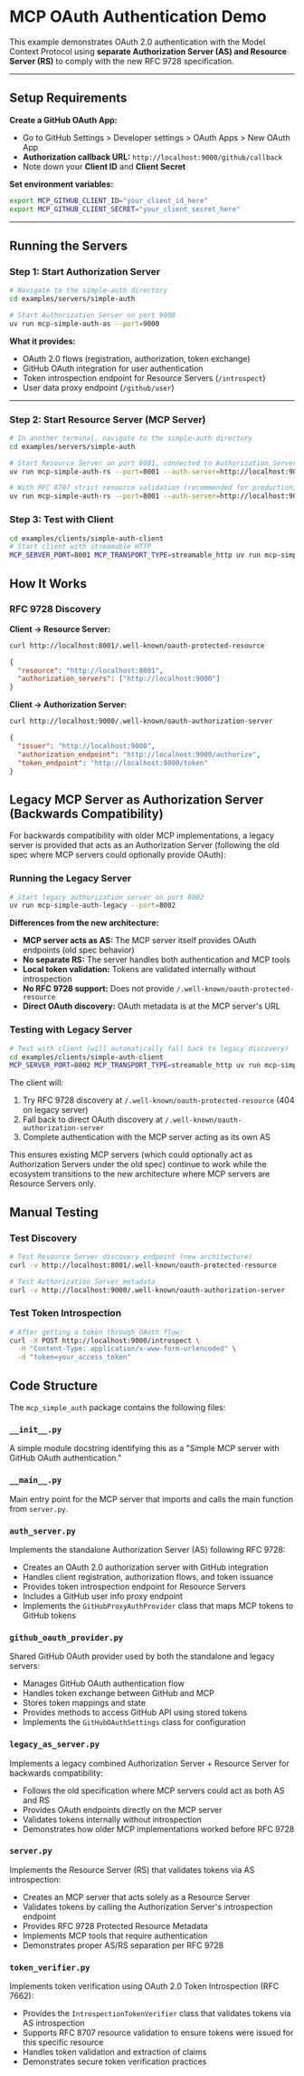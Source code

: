 # MCP OAuth Authentication Demo

This example demonstrates OAuth 2.0 authentication with the Model Context Protocol using **separate Authorization Server (AS) and Resource Server (RS)** to comply with the new RFC 9728 specification.

---

## Setup Requirements

**Create a GitHub OAuth App:**
- Go to GitHub Settings > Developer settings > OAuth Apps > New OAuth App
- **Authorization callback URL:** `http://localhost:9000/github/callback`
- Note down your **Client ID** and **Client Secret**

**Set environment variables:**
```bash
export MCP_GITHUB_CLIENT_ID="your_client_id_here"
export MCP_GITHUB_CLIENT_SECRET="your_client_secret_here"
```

---

## Running the Servers

### Step 1: Start Authorization Server

```bash
# Navigate to the simple-auth directory
cd examples/servers/simple-auth

# Start Authorization Server on port 9000
uv run mcp-simple-auth-as --port=9000
```

**What it provides:**
- OAuth 2.0 flows (registration, authorization, token exchange)
- GitHub OAuth integration for user authentication
- Token introspection endpoint for Resource Servers (`/introspect`)
- User data proxy endpoint (`/github/user`)

---

### Step 2: Start Resource Server (MCP Server)

```bash
# In another terminal, navigate to the simple-auth directory
cd examples/servers/simple-auth

# Start Resource Server on port 8001, connected to Authorization Server
uv run mcp-simple-auth-rs --port=8001 --auth-server=http://localhost:9000  --transport=streamable-http

# With RFC 8707 strict resource validation (recommended for production)
uv run mcp-simple-auth-rs --port=8001 --auth-server=http://localhost:9000  --transport=streamable-http --oauth-strict

```


### Step 3: Test with Client

```bash
cd examples/clients/simple-auth-client
# Start client with streamable HTTP
MCP_SERVER_PORT=8001 MCP_TRANSPORT_TYPE=streamable_http uv run mcp-simple-auth-client
```


## How It Works

### RFC 9728 Discovery

**Client → Resource Server:**
```bash
curl http://localhost:8001/.well-known/oauth-protected-resource
```
```json
{
  "resource": "http://localhost:8001",
  "authorization_servers": ["http://localhost:9000"]
}
```

**Client → Authorization Server:**
```bash
curl http://localhost:9000/.well-known/oauth-authorization-server
```
```json
{
  "issuer": "http://localhost:9000",
  "authorization_endpoint": "http://localhost:9000/authorize",
  "token_endpoint": "http://localhost:9000/token"
}
```

## Legacy MCP Server as Authorization Server (Backwards Compatibility)

For backwards compatibility with older MCP implementations, a legacy server is provided that acts as an Authorization Server (following the old spec where MCP servers could optionally provide OAuth):

### Running the Legacy Server

```bash
# Start legacy authorization server on port 8002
uv run mcp-simple-auth-legacy --port=8002
```

**Differences from the new architecture:**
- **MCP server acts as AS:** The MCP server itself provides OAuth endpoints (old spec behavior)
- **No separate RS:** The server handles both authentication and MCP tools
- **Local token validation:** Tokens are validated internally without introspection
- **No RFC 9728 support:** Does not provide `/.well-known/oauth-protected-resource`
- **Direct OAuth discovery:** OAuth metadata is at the MCP server's URL

### Testing with Legacy Server

```bash
# Test with client (will automatically fall back to legacy discovery)
cd examples/clients/simple-auth-client
MCP_SERVER_PORT=8002 MCP_TRANSPORT_TYPE=streamable_http uv run mcp-simple-auth-client
```

The client will:
1. Try RFC 9728 discovery at `/.well-known/oauth-protected-resource` (404 on legacy server)
2. Fall back to direct OAuth discovery at `/.well-known/oauth-authorization-server`
3. Complete authentication with the MCP server acting as its own AS

This ensures existing MCP servers (which could optionally act as Authorization Servers under the old spec) continue to work while the ecosystem transitions to the new architecture where MCP servers are Resource Servers only.

## Manual Testing

### Test Discovery
```bash
# Test Resource Server discovery endpoint (new architecture)
curl -v http://localhost:8001/.well-known/oauth-protected-resource

# Test Authorization Server metadata
curl -v http://localhost:9000/.well-known/oauth-authorization-server
```

### Test Token Introspection
```bash
# After getting a token through OAuth flow:
curl -X POST http://localhost:9000/introspect \
  -H "Content-Type: application/x-www-form-urlencoded" \
  -d "token=your_access_token"
```

## Code Structure

The `mcp_simple_auth` package contains the following files:

### `__init__.py`
A simple module docstring identifying this as a "Simple MCP server with GitHub OAuth authentication."

### `__main__.py`
Main entry point for the MCP server that imports and calls the main function from `server.py`.

### `auth_server.py`
Implements the standalone Authorization Server (AS) following RFC 9728:
- Creates an OAuth 2.0 authorization server with GitHub integration
- Handles client registration, authorization flows, and token issuance
- Provides token introspection endpoint for Resource Servers
- Includes a GitHub user info proxy endpoint
- Implements the `GitHubProxyAuthProvider` class that maps MCP tokens to GitHub tokens

### `github_oauth_provider.py`
Shared GitHub OAuth provider used by both the standalone and legacy servers:
- Manages GitHub OAuth authentication flow
- Handles token exchange between GitHub and MCP
- Stores token mappings and state
- Provides methods to access GitHub API using stored tokens
- Implements the `GitHubOAuthSettings` class for configuration

### `legacy_as_server.py`
Implements a legacy combined Authorization Server + Resource Server for backwards compatibility:
- Follows the old specification where MCP servers could act as both AS and RS
- Provides OAuth endpoints directly on the MCP server
- Validates tokens internally without introspection
- Demonstrates how older MCP implementations worked before RFC 9728

### `server.py`
Implements the Resource Server (RS) that validates tokens via AS introspection:
- Creates an MCP server that acts solely as a Resource Server
- Validates tokens by calling the Authorization Server's introspection endpoint
- Provides RFC 9728 Protected Resource Metadata
- Implements MCP tools that require authentication
- Demonstrates proper AS/RS separation per RFC 9728

### `token_verifier.py`
Implements token verification using OAuth 2.0 Token Introspection (RFC 7662):
- Provides the `IntrospectionTokenVerifier` class that validates tokens via AS introspection
- Supports RFC 8707 resource validation to ensure tokens were issued for this specific resource
- Handles token validation and extraction of claims
- Demonstrates secure token verification practices
